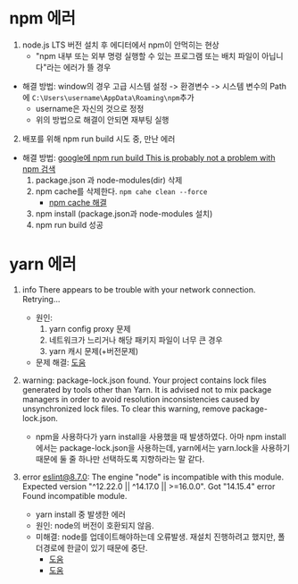 # npm 에러

1. node.js LTS 버전 설치 후 에디터에서 npm이 안먹히는 현상 
    - "npm 내부 또는 외부 명령 실행할 수 있는 프로그램 또는 배치 파일이 아닙니다"라는 에러가 뜰 경우
- 해결 방법: window의 경우 고급 시스템 설정 -> 환경변수 -> 시스템 변수의 Path에 ``C:\Users\username\AppData\Roaming\npm``추가
    - username은 자신의 것으로 정정
    - 위의 방법으로 해결이 안되면 재부팅 실행

2. 배포를 위해 npm run build 시도 중, 만난 에러
- 해결 방법: [google에 npm run build This is probably not a problem with npm 검색](https://stackoverflow.com/questions/57605441/error-this-is-probably-not-a-problem-with-npm-there-is-likely-additional-loggi)
    1. package.json 과 node-modules(dir) 삭제
    2. npm cache를 삭제한다. ``npm cahe clean --force``
        - [npm cache 해결](https://icerabbit.tistory.com/78)
    3. npm install (package.json과 node-modules 설치)
    4. npm run build 성공


# yarn 에러
1. info There appears to be trouble with your network connection. Retrying... 
    - 원인: 
        1. yarn config proxy 문제
        2. 네트워크가 느리거나 해당 패키지 파일이 너무 큰 경우
        3. yarn 캐시 문제(+버전문제)
    - 문제 해결:
        [도움](https://enhjh.tistory.com/m/25)

2. warning: package-lock.json found. Your project contains lock files generated by tools other than Yarn. It is advised not to mix package managers in order to avoid resolution inconsistencies caused by unsynchronized lock files. To clear this warning, remove package-lock.json.
    - npm을 사용하다가 yarn install을 사용했을 때 발생하였다. 아마 npm install에서는  package-lock.json을 사용하는데, yarn에서는  yarn.lock을 사용하기 때문에 둘 줄 하나만 선택하도록 지향하라는 말 같다.
3. error eslint@8.7.0: The engine "node" is incompatible with this module. Expected version "^12.22.0 || ^14.17.0 || >=16.0.0". Got "14.15.4"
error Found incompatible module.
    - yarn install 중 발생한 에러
    - 원인: node의 버전이 호환되지 않음.
    - 미해결: node를 업데이트해야하는데 오류발생. 재설치 진행하려고 했지만, 폴더경로에 한글이 있기 때문에 중단.
        - [도움](https://question0.tistory.com/41)
        - [도움](https://manition.tistory.com/31)
